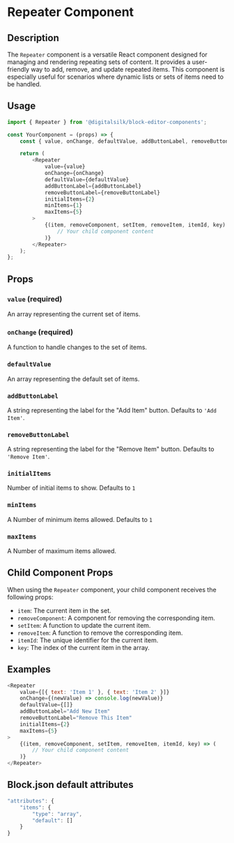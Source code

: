 # Repeater Component

## Description

The `Repeater` component is a versatile React component designed for managing and rendering repeating sets of content. It provides a user-friendly way to add, remove, and update repeated items. This component is especially useful for scenarios where dynamic lists or sets of items need to be handled.

## Usage

```js
import { Repeater } from '@digitalsilk/block-editor-components';

const YourComponent = (props) => {
    const { value, onChange, defaultValue, addButtonLabel, removeButtonLabel } = props;

    return (
        <Repeater
            value={value}
            onChange={onChange}
            defaultValue={defaultValue}
            addButtonLabel={addButtonLabel}
            removeButtonLabel={removeButtonLabel}
            initialItems={2}
            minItems={1}
            maxItems={5}
        >
            {(item, removeComponent, setItem, removeItem, itemId, key) => (
                // Your child component content
            )}
        </Repeater>
    );
};
```

## Props

### `value` (required)

An array representing the current set of items.

### `onChange` (required)

A function to handle changes to the set of items.

### `defaultValue`

An array representing the default set of items.

### `addButtonLabel`

A string representing the label for the "Add Item" button. Defaults to `'Add Item'`.

### `removeButtonLabel`

A string representing the label for the "Remove Item" button. Defaults to `'Remove Item'`.

### `initialItems`

Number of initial items to show. Defaults to `1`

### `minItems`

A Number of minimum items allowed. Defaults to `1`

### `maxItems`

A Number of maximum items allowed.

## Child Component Props

When using the `Repeater` component, your child component receives the following props:

-   `item`: The current item in the set.
-   `removeComponent`: A component for removing the corresponding item.
-   `setItem`: A function to update the current item.
-   `removeItem`: A function to remove the corresponding item.
-   `itemId`: The unique identifier for the current item.
-   `key`: The index of the current item in the array.

## Examples

```js
<Repeater
    value={[{ text: 'Item 1' }, { text: 'Item 2' }]}
    onChange={(newValue) => console.log(newValue)}
    defaultValue={[]}
    addButtonLabel="Add New Item"
    removeButtonLabel="Remove This Item"
    initialItems={2}
    maxItems={5}
>
    {(item, removeComponent, setItem, removeItem, itemId, key) => (
        // Your child component content
    )}
</Repeater>
```

## Block.json default attributes

```js
"attributes": {
    "items": {
        "type": "array",
        "default": []
    }
}
```
